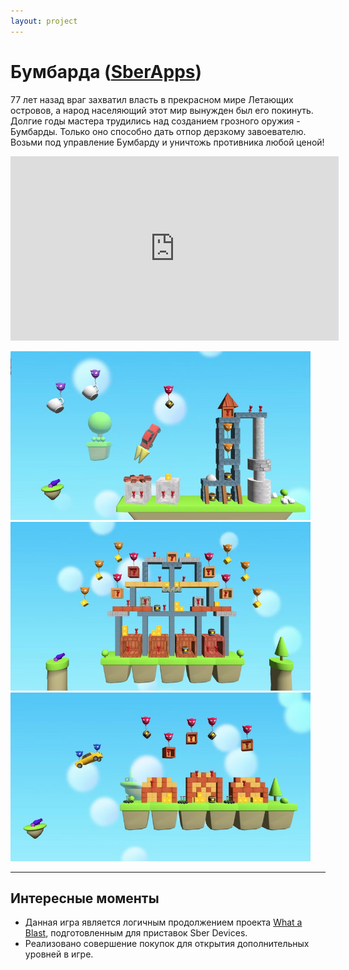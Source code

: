 ```yaml
---
layout: project
---
```


# Бумбарда ([SberApps](https://apps.sber.ru/salute-apps/3f799e32-4a76-41f9-9279-9390447b0b4c/))

77 лет назад враг захватил власть в прекрасном мире Летающих островов, а народ населяющий этот мир вынужден был его покинуть. Долгие годы мастера трудились над созданием грозного оружия - Бумбарды.
Только оно способно дать отпор дерзкому завоевателю.
Возьми под управление Бумбарду и уничтожь противника любой ценой!

<iframe width="525" height="295" src="https://www.youtube.com/embed/yflk7eiXiVA" title="Бумбарда" frameborder="0" allow="accelerometer; autoplay; clipboard-write; encrypted-media; gyroscope; picture-in-picture; web-share" referrerpolicy="strict-origin-when-cross-origin" allowfullscreen></iframe>

<a href="https://raw.githubusercontent.com/pazenkin/pazenkin.github.io/main/img/boombarda/image0.png"><img src="./img/boombarda/image0.png" width="480" height="270" /></a>
<a href="https://raw.githubusercontent.com/pazenkin/pazenkin.github.io/main/img/boombarda/image1.png"><img src="./img/boombarda/image1.png" width="480" height="270" /></a>
<a href="https://raw.githubusercontent.com/pazenkin/pazenkin.github.io/main/img/boombarda/image2.png"><img src="./img/boombarda/image2.png" width="480" height="270" /></a>

---

## Интересные моменты

- Данная игра является логичным продолжением проекта [What a Blast](./what_a_blast.html), подготовленным для приставок Sber Devices.
- Реализовано совершение покупок для открытия дополнительных уровней в игре.
